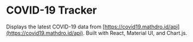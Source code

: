 # COVID-19 Tracker

Displays the latest COVID-19 data from [https://covid19.mathdro.id/api](https://covid19.mathdro.id/api). Built with React, Material UI, and Chart.js.